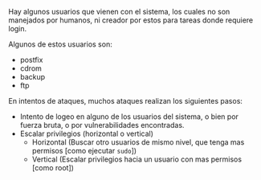 Hay algunos usuarios que vienen con el sistema, los cuales no son manejados por humanos, ni creador por estos para tareas donde requiere login.

Algunos de estos usuarios son:
- postfix
- cdrom
- backup
- ftp

En intentos de ataques, muchos ataques realizan los siguientes pasos:
- Intento de logeo en alguno de los usuarios del sistema, o bien por fuerza bruta, o por vulnerabilidades encontradas.
- Escalar privilegios (horizontal o vertical)
  - Horizontal (Buscar otro usuarios de mismo nivel, que tenga mas permisos [como ejecutar `sudo`])
  - Vertical (Escalar privilegios hacia un usuario con mas permisos [como root])